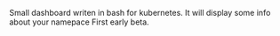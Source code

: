Small dashboard writen in bash for kubernetes.
It will display some info about your namepace
First early beta.
